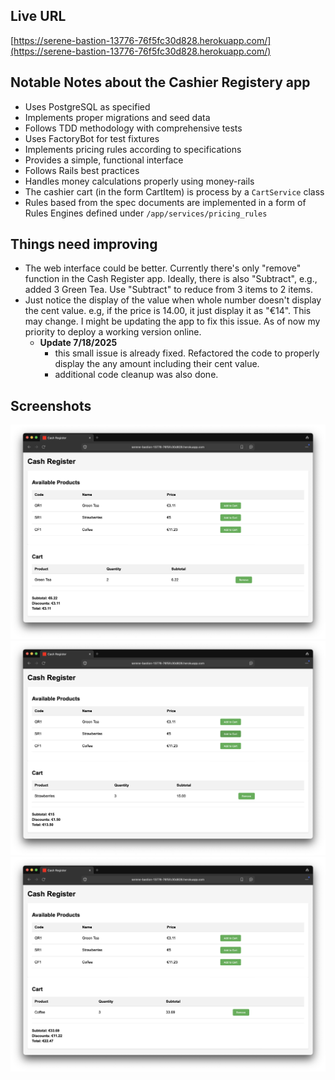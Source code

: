 ## Live URL

[https://serene-bastion-13776-76f5fc30d828.herokuapp.com/](https://serene-bastion-13776-76f5fc30d828.herokuapp.com/)



## Notable Notes about the Cashier Registery app

- Uses PostgreSQL as specified
- Implements proper migrations and seed data
- Follows TDD methodology with comprehensive tests
- Uses FactoryBot for test fixtures
- Implements pricing rules according to specifications
- Provides a simple, functional interface
- Follows Rails best practices
- Handles money calculations properly using money-rails
- The cashier cart (in the form CartItem) is process by a `CartService` class
- Rules based from the spec documents are implemented in a form of Rules Engines defined under `/app/services/pricing_rules`

## Things need improving

- The web interface could be better. Currently there's only "remove" function in the Cash Register app. Ideally, there is also "Subtract", e.g., added 3 Green Tea. Use "Subtract" to reduce from 3 items to 2 items.
- Just notice the display of the value when whole number doesn't display the cent value. e.g, if the price is 14.00, it just display it as "€14". This may change. I might be updating the app to fix this issue. As of now my priority to deploy a working version online. 
  - **Update 7/18/2025**
    - this small issue is already fixed. Refactored the code to properly display the any amount including their cent value.
    - additional code cleanup was also done.


## Screenshots
![Dashboard View](/app/assets/images/screenshots/screenshot-01.png)
![Dashboard View](/app/assets/images/screenshots/screenshot-02.png)
![Dashboard View](/app/assets/images/screenshots/screenshot-03.png)
